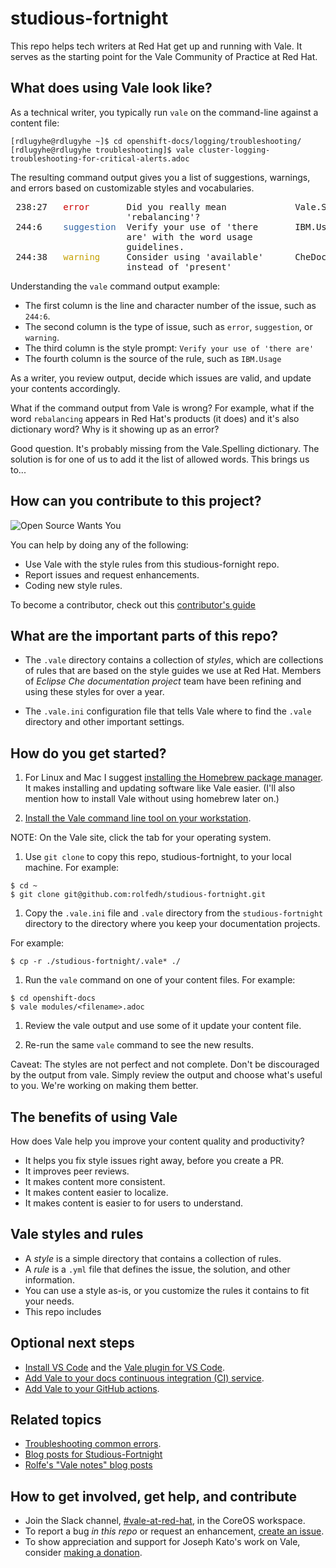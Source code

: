 # studious-fortnight

This repo helps tech writers at Red Hat get up and running with Vale. It serves as the starting point for the Vale Community of Practice at Red Hat.

## What does using Vale look like?

As a technical writer, you typically run `vale` on the command-line against a content file:

```
[rdlugyhe@rdlugyhe ~]$ cd openshift-docs/logging/troubleshooting/
[rdlugyhe@rdlugyhe troubleshooting]$ vale cluster-logging-troubleshooting-for-critical-alerts.adoc
```

The resulting command output gives you a list of suggestions, warnings, and errors based on customizable styles and vocabularies.

<pre> 238:27   <font color="#CC0000">error</font>       Did you really mean             Vale.Spelling       
                      &apos;rebalancing&apos;?                                      
 244:6    <font color="#3465A4">suggestion</font>  Verify your use of &apos;there       IBM.Usage           
                      are&apos; with the word usage                            
                      guidelines.                                         
 244:38   <font color="#C4A000">warning</font>     Consider using &apos;available&apos;      CheDocs.CommonTerms
                      instead of &apos;present&apos;</pre>


Understanding the `vale` command output example:

* The first column is the line and character number of the issue, such as `244:6`.
* The second column is the type of issue, such as `error`, `suggestion`, or `warning`.
* The third column is the style prompt: `Verify your use of 'there are'`
* The fourth column is the source of the rule, such as `IBM.Usage`

As a writer, you review output, decide which issues are valid, and update your contents accordingly.

What if the command output from Vale is wrong? For example, what if the word `rebalancing` appears in Red Hat's products (it does) and it's also dictionary word? Why is it showing up as an error?

Good question. It's probably missing from the Vale.Spelling dictionary. The solution is for one of us to add it the list of allowed words. This brings us to...

## How can you contribute to this project?

![Open Source Wants You](./images/open-source-wants-you-39-percent.jpg)

You can help by doing any of the following:
* Use Vale with the style rules from this studious-fornight repo.
* Report issues and request enhancements.
* Coding new style rules.

To become a contributor, check out this [contributor's guide](contributors-guide.md)

## What are the important parts of this repo?

* The `.vale` directory contains a collection of _styles_, which are collections of rules that are based on the style guides we use at Red Hat. Members of _Eclipse Che documentation project_ team have been refining and using these styles for over a year.

* The `.vale.ini` configuration file that tells Vale where to find the `.vale` directory and other important settings.

## How do you get started?

1. For Linux and Mac I suggest [installing the Homebrew package manager](https://brew.sh/). It makes installing and updating software like Vale easier. (I'll also mention how to install Vale without using homebrew later on.)

1. [Install the Vale command line tool on your workstation](https://docs.errata.ai/vale/install).

  NOTE: On the Vale site, click the tab for your operating system.

1. Use `git clone` to copy this repo, studious-fortnight, to your local machine. For example:
```
$ cd ~
$ git clone git@github.com:rolfedh/studious-fortnight.git
```

1. Copy the `.vale.ini` file and `.vale` directory from the `studious-fortnight` directory to the directory where you keep your documentation projects.

  For example:
  ```
  $ cp -r ./studious-fortnight/.vale* ./
  ```

1. Run the `vale` command on one of your content files. For example:
```
$ cd openshift-docs
$ vale modules/<filename>.adoc
```

1. Review the vale output and use some of it update your content file.

1. Re-run the same `vale` command to see the new results.

Caveat: The styles are not perfect and not complete. Don't be discouraged by the output from vale. Simply review the output and choose what's useful to you. We're working on making them better.

<!-- ## Optional: Eliminating false positives

1. Run the `vale` command on multiple content files by using a wildcard character `*`. For example:
```bash
$ vale modules/cluster-logging-exported*.adoc
```

2. Review the output for `Vale.Spelling` errors for valid words, such as words that appear in the product.

5. Add those valid words to `~/.vale/styles/Vocab/Red-Hat/accept.txt`. -->

## The benefits of using Vale

How does Vale help you improve your content quality and productivity?

* It helps you fix style issues right away, before you create a PR.
* It improves peer reviews.
* It makes content more consistent.
* It makes content easier to localize.
* It makes content is easier to for users to understand.

## Vale styles and rules

* A _style_ is a simple directory that contains a collection of rules.
* A _rule_ is a `.yml` file that defines the issue, the solution, and other information.
* You can use a style as-is, or you customize the rules it contains to fit your needs.
* This repo includes
<!-- * A _vocabulary_ is a simple directory that contains a collection of rules about your organization's -->

## Optional next steps

* [Install VS Code](https://code.visualstudio.com/docs/?dv=linux64_rpm) and the [Vale plugin for VS Code](https://marketplace.visualstudio.com/items?itemName=errata-ai.vale-server).
* [Add Vale to your docs continuous integration (CI) service](https://docs.errata.ai/vale/install#using-vale-with-a-continuous-integration-ci-service).
* [Add Vale to your GitHub actions](https://github.com/errata-ai/vale-action).

## Related topics

* [Troubleshooting common errors](troubleshooting-common-errors.md).
* [Blog posts for Studious-Fortnight](vale-at-red-hat-blog.md)
* [Rolfe's "Vale notes" blog posts](https://rolfe.blog/category/vale/)

## How to get involved, get help, and contribute

* Join the Slack channel, [#vale-at-red-hat](https://coreos.slack.com/archives/C0218RXJK5E), in the CoreOS workspace.
* To report a bug _in this repo_ or request an enhancement, [create an issue](https://github.com/rolfedh/studious-fortnight/issues).
* To show appreciation and support for Joseph Kato's work on Vale, consider [making a donation](https://docs.errata.ai/vale/about#sponsors).
